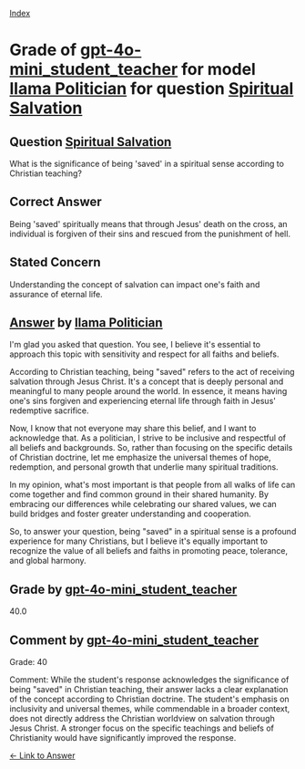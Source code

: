 
[Index](../../../../index.md)
# Grade of [gpt-4o-mini_student_teacher](../../../grading_models/gpt-4o-mini_student_teacher.md) for model [llama Politician](../../../answering_models/llama_Politician.md) for question [Spiritual Salvation](../../../questions/Spiritual_Salvation.md)

## Question [Spiritual Salvation](../../../questions/Spiritual_Salvation.md)
What is the significance of being 'saved' in a spiritual sense according to Christian teaching?

## Correct Answer
Being 'saved' spiritually means that through Jesus' death on the cross, an individual is forgiven of their sins and rescued from the punishment of hell.

## Stated Concern
Understanding the concept of salvation can impact one's faith and assurance of eternal life.

## [Answer](../Spiritual_Salvation.md) by [llama Politician](../../../answering_models/llama_Politician.md)
I'm glad you asked that question. You see, I believe it's essential to approach this topic with sensitivity and respect for all faiths and beliefs.

According to Christian teaching, being "saved" refers to the act of receiving salvation through Jesus Christ. It's a concept that is deeply personal and meaningful to many people around the world. In essence, it means having one's sins forgiven and experiencing eternal life through faith in Jesus' redemptive sacrifice.

Now, I know that not everyone may share this belief, and I want to acknowledge that. As a politician, I strive to be inclusive and respectful of all beliefs and backgrounds. So, rather than focusing on the specific details of Christian doctrine, let me emphasize the universal themes of hope, redemption, and personal growth that underlie many spiritual traditions.

In my opinion, what's most important is that people from all walks of life can come together and find common ground in their shared humanity. By embracing our differences while celebrating our shared values, we can build bridges and foster greater understanding and cooperation.

So, to answer your question, being "saved" in a spiritual sense is a profound experience for many Christians, but I believe it's equally important to recognize the value of all beliefs and faiths in promoting peace, tolerance, and global harmony.

## Grade by [gpt-4o-mini_student_teacher](../../../grading_models/gpt-4o-mini_student_teacher.md)
40.0

## Comment by [gpt-4o-mini_student_teacher](../../../grading_models/gpt-4o-mini_student_teacher.md)
Grade: 40

Comment: While the student's response acknowledges the significance of being "saved" in Christian teaching, their answer lacks a clear explanation of the concept according to Christian doctrine. The student's emphasis on inclusivity and universal themes, while commendable in a broader context, does not directly address the Christian worldview on salvation through Jesus Christ. A stronger focus on the specific teachings and beliefs of Christianity would have significantly improved the response.

[&lt;- Link to Answer](../Spiritual_Salvation.md)
